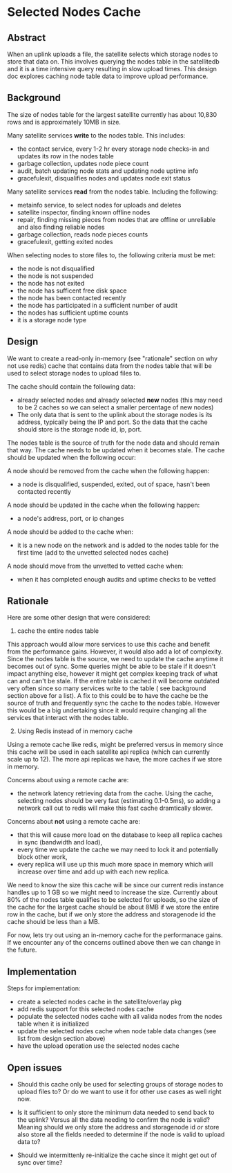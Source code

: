 # Selected Nodes Cache

## Abstract

When an uplink uploads a file, the satellite selects which storage nodes to store that data on. This involves querying the nodes table in the satellitedb and it is a time intensive query resulting in slow upload times. This design doc explores caching node table data to improve upload performance.

## Background

The size of nodes table for the largest satellite currently has about 10,830 rows and is approximately 10MB in size.

Many satellite services **write** to the nodes table. This includes:
- the contact service, every 1-2 hr every storage node checks-in and updates its row in the nodes table
- garbage collection, updates node piece count
- audit, batch updating node stats and updating node uptime info
- gracefulexit, disqualifies nodes and updates node exit status

Many satellite services **read** from the nodes table. Including the following:
- metainfo service, to select nodes for uploads and deletes
- satellite inspector, finding known offline nodes
- repair, finding missing pieces from nodes that are offline or unreliable and also finding reliable nodes
- garbage collection, reads node pieces counts
- gracefulexit, getting exited nodes

When selecting nodes to store files to, the following criteria must be met:
- the node is not disqualified
- the node is not suspended
- the node has not exited
- the node has sufficent free disk space
- the node has been contacted recently
- the node has participated in a sufficient number of audit
- the nodes has sufficient uptime counts
- it is a storage node type

## Design

We want to create a read-only in-memory (see "rationale" section on why not use redis) cache that contains data from the nodes table that will be used to select storage nodes to upload files to.

The cache should contain the following data:
- already selected nodes and already selected **new** nodes (this may need to be 2 caches so we can select a smaller percentage of new nodes)
- The only data that is sent to the uplink about the storage nodes is its address, typically being the IP and port. So the data that the cache should store is the storage node id, ip, port.

The nodes table is the source of truth for the node data and should remain that way. The cache needs to be updated when it becomes stale. The cache should be updated when the following occur:

A node should be removed from the cache when the following happen:
- a node is disqualified, suspended, exited, out of space, hasn't been contacted recently

A node should be updated in the cache when the following happen:
- a node's address, port, or ip changes

A node should be added to the cache when:
- it is a new node on the network and is added to the nodes table for the first time (add to the unvetted selected nodes cache)

A node should move from the unvetted to vetted cache when:
- when it has completed enough audits and uptime checks to be vetted

## Rationale

Here are some other design that were considered:

1) cache the entire nodes table

This approach would allow more services to use this cache and benefit from the performance gains. However, it would also add a lot of complexity. Since the nodes table is the source, we need to update the cache anytime it becomes out of sync. Some queries might be able to be stale if it doesn't impact anything else, however it might get complex keeping track of what can and can't be stale. If the entire table is cached it will become outdated very often since so many services write to the table ( see background section above for a list). A fix to this could be to have the cache be the source of truth and frequently sync the cache to the nodes table. However this would be a big undertaking since it would require changing all the services that interact with the nodes table.

2) Using Redis instead of in memory cache

Using a remote cache like redis, might be preferred versus in memory since this cache will be used in each satellite api replica (which can currently scale up to 12).  The more api replicas we have, the more caches if we store in memory.

Concerns about using a remote cache are:
- the network latency retrieving data from the cache. Using the cache, selecting nodes should be very fast (estimating 0.1-0.5ms), so adding a network call out to redis will make this fast cache dramtically slower.

Concerns about **not** using a remote cache are:
- that this will cause more load on the database to keep all replica caches in sync (bandwidth and load),
- every time we update the cache we may need to lock it and potentially block other work,
- every replica will use up this much more space in memory which will increase over time and add up with each new replica.

We need to know the size this cache will be since our current redis instance handles up to 1 GB so we might need to increase the size. Currently about 80% of the nodes table qualifies to be selected for uploads, so the size of the cache for the largest cache should be about 8MB if we store the entire row in the cache, but if we only store the address and storagenode id the cache should be less than a MB.

For now, lets try out using an in-memory cache for the performanace gains. If we encounter any of the concerns outlined above then we can change in the future.

## Implementation

Steps for implementation:
- create a selected nodes cache in the satellite/overlay pkg
- add redis support for this selected nodes cache
- populate the selected nodes cache with all valida nodes from the nodes table when it is initialized
- update the selected nodes cache when node table data changes (see list from design section above)
- have the upload operation use the selected nodes cache

## Open issues

- Should this cache only be used for selecting groups of storage nodes to upload files to? Or do we want to use it for other use cases as well right now.

- Is it sufficient to only store the minimum data needed to send back to the uplink? Versus all the data needing to confirm the node is valid? Meaning should we only store the address and storagenode id *or* store also store all the fields needed to determine if the node is valid to upload data to?

- Should we intermittenly re-initialize the cache since it might get out of sync over time?
